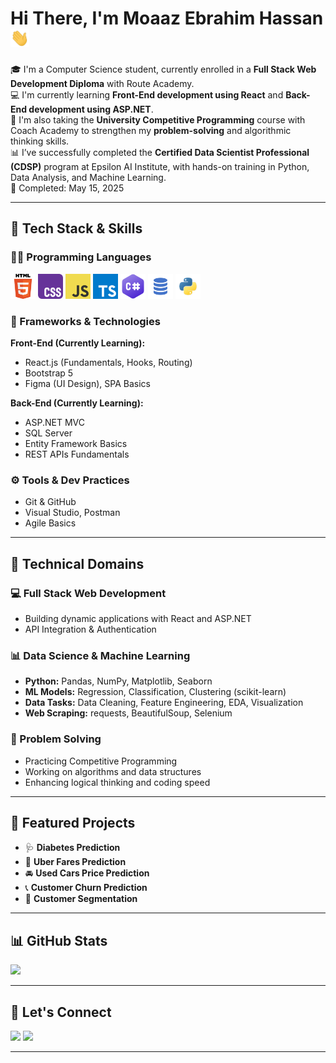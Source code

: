 <h1>Hi There, I'm Moaaz Ebrahim Hassan <img src="https://raw.githubusercontent.com/ABSphreak/ABSphreak/master/gifs/Hi.gif" width="30px"></h1>

🎓 I'm a Computer Science student, currently enrolled in a **Full Stack Web Development Diploma** with Route Academy.  
💻 I'm currently learning **Front-End development using React** and **Back-End development using ASP.NET**.  
🧠 I'm also taking the **University Competitive Programming** course with Coach Academy to strengthen my **problem-solving** and algorithmic thinking skills.  
📊 I’ve successfully completed the **Certified Data Scientist Professional (CDSP)** program at Epsilon AI Institute, with hands-on training in Python, Data Analysis, and Machine Learning.  
📅 Completed: May 15, 2025  

---

## 🚀 Tech Stack & Skills

### 👨‍💻 Programming Languages
<img title="HTML" width="40px" src="https://raw.githubusercontent.com/github/explore/main/topics/html/html.png" />
<img title="CSS" width="40px" src="https://raw.githubusercontent.com/github/explore/main/topics/css/css.png" />
<img title="JavaScript" width="40px" src="https://raw.githubusercontent.com/github/explore/main/topics/javascript/javascript.png" />
<img title="TypeScript" width="40px" src="https://raw.githubusercontent.com/github/explore/main/topics/typescript/typescript.png" />
<img title="C#" width="40px" src="https://raw.githubusercontent.com/github/explore/main/topics/csharp/csharp.png" />
<img title="SQL" width="40px" src="https://raw.githubusercontent.com/github/explore/main/topics/sql/sql.png" />
<img title="Python" width="40px" src="https://raw.githubusercontent.com/github/explore/main/topics/python/python.png" />

### 🧱 Frameworks & Technologies

**Front-End (Currently Learning):**
- React.js (Fundamentals, Hooks, Routing)  
- Bootstrap 5  
- Figma (UI Design), SPA Basics  

**Back-End (Currently Learning):**
- ASP.NET MVC  
- SQL Server  
- Entity Framework Basics  
- REST APIs Fundamentals  

### ⚙️ Tools & Dev Practices
- Git & GitHub  
- Visual Studio, Postman  
- Agile Basics  

---

## 🧠 Technical Domains

### 💻 Full Stack Web Development
- Building dynamic applications with React and ASP.NET  
- API Integration & Authentication  

### 📊 Data Science & Machine Learning
- **Python:** Pandas, NumPy, Matplotlib, Seaborn  
- **ML Models:** Regression, Classification, Clustering (scikit-learn)  
- **Data Tasks:** Data Cleaning, Feature Engineering, EDA, Visualization  
- **Web Scraping:** requests, BeautifulSoup, Selenium  

### 🧩 Problem Solving
- Practicing Competitive Programming  
- Working on algorithms and data structures  
- Enhancing logical thinking and coding speed  

---

## 📂 Featured Projects
- 🩺 **Diabetes Prediction**  
- 🚖 **Uber Fares Prediction**  
- 🚘 **Used Cars Price Prediction**  
- 📞 **Customer Churn Prediction**  
- 👥 **Customer Segmentation**

---

## 📊 GitHub Stats

<img src="https://github-readme-stats.vercel.app/api?username=moaazhsssan&show_icons=true&theme=radical&include_all_commits=true" />

---

## 🤝 Let's Connect

<a href="https://www.linkedin.com/in/moaaz-hassan-470b24344/"><img src="https://cdn2.iconfinder.com/data/icons/social-media-2285/512/1_Linkedin_unofficial_colored_svg-128.png" width="40"></a>
<a href="https://www.kaggle.com/moaazhassan"><img src="https://www.vectorlogo.zone/logos/kaggle/kaggle-icon.svg" width="40"></a>

---



